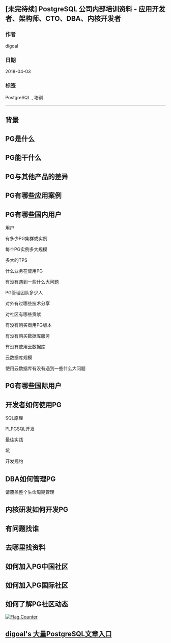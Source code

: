 ## [未完待续] PostgreSQL 公司内部培训资料 - 应用开发者、架构师、CTO、DBA、内核开发者
                                                                 
### 作者                                                                 
digoal                                                                 
                                                                 
### 日期                                                                 
2018-04-03                                                               
                                                                 
### 标签                                                                 
PostgreSQL , 培训
                                                                 
----                                                                 
                                                                 
## 背景         

## PG是什么

## PG能干什么

## PG与其他产品的差异

## PG有哪些应用案例

## PG有哪些国内用户
用户

有多少PG集群或实例

每个PG实例多大规模

多大的TPS

什么业务在使用PG

有没有遇到一些什么大问题

PG管理团队多少人

对外有过哪些技术分享

对社区有哪些贡献

有没有购买商用PG版本

有没有购买数据库服务

有没有使用云数据库

云数据库规模

使用云数据库有没有遇到一些什么大问题

## PG有哪些国际用户

## 开发者如何使用PG
SQL原理

PLPGSQL开发

最佳实践

坑

开发规约

## DBA如何管理PG
请覆盖整个生命周期管理

## 内核研发如何开发PG

## 有问题找谁

## 去哪里找资料

## 如何加入PG中国社区

## 如何加入PG国际社区

## 如何了解PG社区动态

  
<a rel="nofollow" href="http://info.flagcounter.com/h9V1"  ><img src="http://s03.flagcounter.com/count/h9V1/bg_FFFFFF/txt_000000/border_CCCCCC/columns_2/maxflags_12/viewers_0/labels_0/pageviews_0/flags_0/"  alt="Flag Counter"  border="0"  ></a>  
  
  
  
  
  
  
## [digoal's 大量PostgreSQL文章入口](https://github.com/digoal/blog/blob/master/README.md "22709685feb7cab07d30f30387f0a9ae")
  
